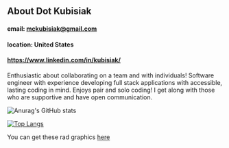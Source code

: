 ## About Dot Kubisiak 

#### email: mckubisiak@gmail.com
#### location: United States 
#### https://www.linkedin.com/in/kubisiak/

Enthusiastic about collaborating on a team and with individuals!
Software engineer with experience developing full stack applications with accessible, lasting coding in mind.
Enjoys pair and solo coding!
I get along with those who are supportive and have open communication.

![Anurag's GitHub stats](https://github-readme-stats.vercel.app/api?username=mckubisiak&show_icons=true&theme=synthwave)

[![Top Langs](https://github-readme-stats.vercel.app/api/top-langs/?username=mckubisiak&layout=compact)](https://github.com/anuraghazra/github-readme-stats)

You can get these rad graphics [here](https://github.com/anuraghazra/github-readme-stats) 

<!--
https://www.kubisiak.dev/

Hidden notes go here
-->
